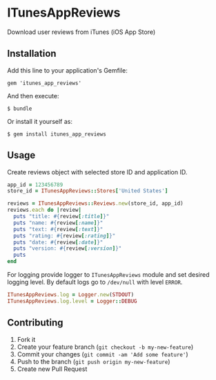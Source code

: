 # ITunesAppReviews

Download user reviews from iTunes (iOS App Store)

## Installation

Add this line to your application's Gemfile:

    gem 'itunes_app_reviews'

And then execute:

    $ bundle

Or install it yourself as:

    $ gem install itunes_app_reviews

## Usage

Create reviews object with selected store ID and application ID.

```ruby
app_id = 123456789
store_id = ITunesAppReviews::Stores['United States']

reviews = ITunesAppReviews::Reviews.new(store_id, app_id)
reviews.each do |review|
  puts "title: #{review[:title]}"
  puts "name: #{review[:name]}"
  puts "text: #{review[:text]}"
  puts "rating: #{review[:rating]}"
  puts "date: #{review[:date]}"
  puts "version: #{review[:version]}"
  puts
end
```

For logging provide logger to `ITunesAppReviews` module and set desired logging level. By default logs go to `/dev/null` with level `ERROR`.

```ruby
ITunesAppReviews.log = Logger.new(STDOUT)
ITunesAppReviews.log.level = Logger::DEBUG
```

## Contributing

1. Fork it
2. Create your feature branch (`git checkout -b my-new-feature`)
3. Commit your changes (`git commit -am 'Add some feature'`)
4. Push to the branch (`git push origin my-new-feature`)
5. Create new Pull Request
